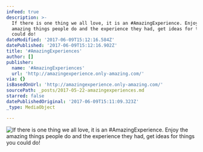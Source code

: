```yaml
---
inFeed: true
description: >-
  If there is one thing we all love, it is an #AmazingExperience. Enjoy the
  amazing things people do and the experience they had, get ideas for things you
  could do!
dateModified: '2017-06-09T15:12:16.584Z'
datePublished: '2017-06-09T15:12:16.902Z'
title: '#AmazingExperiences'
author: []
publisher:
  name: '#AmazingExperiences'
  url: 'http://amazingexperience.only-amazing.com/'
via: {}
isBasedOnUrl: 'http://amazingexperience.only-amazing.com/'
sourcePath: _posts/2017-05-22-amazingexperiences.md
starred: false
datePublishedOriginal: '2017-06-09T15:11:09.323Z'
_type: MediaObject

---
```

![If there is one thing we all love, it is an #AmazingExperience. Enjoy the amazing things people do and the experience they had, get ideas for things you could do!](https://the-grid-user-content.s3-us-west-2.amazonaws.com/a55ec1ee-a611-4804-ba9b-fa791918e36b.jpg)